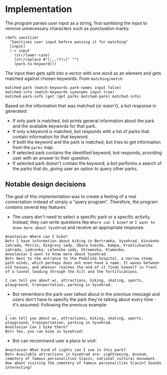 # Implementation

The program parses user input as a string, first sanitising the input to remove
unnecessary characters such as punctuation marks:

```
(defn sanitizer
  "Sanitises user input before passing it for matching"
  [input]
  (-> input
    (str/lower-case)
    (str/replace #"[;,.!?\\]" "")
    (park-to-keyword)))
```

The input then gets split into a vector with one word as an element and gets matched
against chosen keywords. From `matching/match`:

```
matched-park (match-keywords park-names input false)
matched-info (match-keywords synonyms input true)
matched-park-info (get (get parks matched-park) matched-info)
```

Based on the information that was matched (or wasn't), a bot response in generated:
* If only park is matched, bot prints general information about the park and the
  available keywords for that park.
* If only a keyword is matched, bot responds with a list of parks that contain
  information for that keyword.
* If both the keyword and the park is matched, bot tries to get information
  from the `parks` map.
* If selected park contains the identified keyword, bot responds, providing user with an answer to their question.
* If selected park doesn't contain the keyword, a bot performs a search of the parks
 that do, giving user an option to query other parks.

## Notable design decisions

The goal of this implementation was to create a feeling of a real conversation
instead of simply a "query program". Therefore, the program contains several key
features:
* The users don't need to select a specific park or a specific activity. Instead,
they can write questions like `Where can I bike?` or `I want to know more about Vysehrad` and receive an appropriate response:
```
Anastasia> Where can I bike?
Bot> I have information about biking in Bertramka, Vysehrad, Kinskeho zahrada, Petrin, Riegrovy sady, Obora hvezda, Kampa, Frantiskanska zahrada, Ladronka, Letenske sady, Stromovka, Klamovka.
Anastasia> I want to know more about Vysehrad
Bot> Next to the entrance to the Podolská hospital, a narrow steep path winds, which perhaps does not even have a name. It waves between old houses, and whoever reaches the end of it finds himself in front of a tunnel leading through the hill and the fortifications.

I can tell you about wc, attractions, biking, skating, sports, playground, transportation, parking in Vysehrad.
```

* Bot remembers the park user talked about in the previous message and users don't have
to specify the park they're talking about every time - it's assumed. Following the previous
example:
```
...
I can tell you about wc, attractions, biking, skating, sports, playground, transportation, parking in Vysehrad.
Anastasia> Can I bike there?
Bot> Yes, you can bike in Vysehrad!
```

* Bot can recommend user a place to visit:
```
Anastasia> What kind of sights can I see in this park?
Bot> Available attractions in Vysehrad are: sightseeing, museum, cemetery of famous personalities Slavín, national cultural monument.
How about visiting the cemetery of famous personalities Slavín? Sounds interesting!
```
